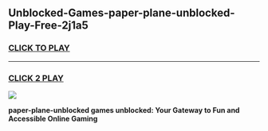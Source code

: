 
## Unblocked-Games-paper-plane-unblocked-Play-Free-2j1a5
<h3>
<a href="https://premium76.site?title=paper-plane-unblocked&ref=18A1">CLICK TO PLAY</a></h3>
<hr>

<h3>
<a href="https://premium76.site?title=paper-plane-unblocked&ref=18A1">CLICK 2 PLAY</a>
  
</h3>

<a href="https://premium76.site?title=paper-plane-unblocked&ref=18A1"><img src="https://clearcache.store/games.png"></a>


**paper-plane-unblocked games unblocked: Your Gateway to Fun and Accessible Online Gaming**
